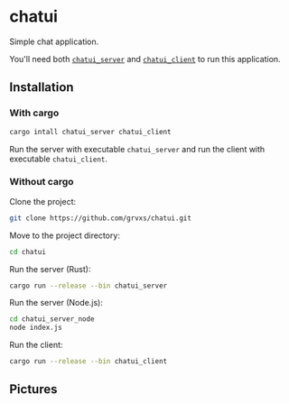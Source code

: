 # chatui

Simple chat application.

You'll need both [`chatui_server`](https://crates.io/crates/chatui_server) and [`chatui_client`](https://crates.io/crates/chatui_client) to run this application.

## Installation

### With cargo

```bash
cargo intall chatui_server chatui_client
```

Run the server with executable `chatui_server` and run the client with executable `chatui_client`.

### Without cargo

Clone the project:

```bash
git clone https://github.com/grvxs/chatui.git
```

Move to the project directory:

```bash
cd chatui
```

Run the server (Rust):

```bash
cargo run --release --bin chatui_server
```

Run the server (Node.js):

```bash
cd chatui_server_node
node index.js
```

Run the client:

```bash
cargo run --release --bin chatui_client
```

## Pictures
